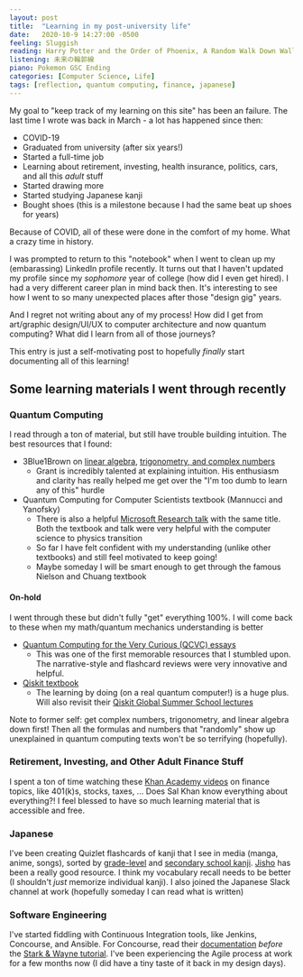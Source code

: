 ```yaml
---
layout: post
title:  "Learning in my post-university life"
date:   2020-10-9 14:27:00 -0500
feeling: Sluggish
reading: Harry Potter and the Order of Phoenix, A Random Walk Down Wall Street
listening: 未来の輪郭線
piano: Pokemon GSC Ending
categories: [Computer Science, Life]
tags: [reflection, quantum computing, finance, japanese]
---
```


My goal to "keep track of my learning on this site" has been an failure. The last time I wrote was back in March - a lot has happened since then:
* COVID-19
* Graduated from university (after six years!)
* Started a full-time job
* Learning about retirement, investing, health insurance, politics, cars, and all this *adult* stuff
* Started drawing more
* Started studying Japanese kanji
* Bought shoes (this is a milestone because I had the same beat up shoes for years)

Because of COVID, all of these were done in the comfort of my home. What a crazy time in history.

I was prompted to return to this "notebook" when I went to clean up my (embarassing) LinkedIn profile recently. It turns out that I haven't updated my profile since my *sophomore* year of college (how did I even get hired). I had a very different career plan in mind back then. It's interesting to see how I went to so many unexpected places after those "design gig" years.

And I regret not writing about any of my process! How did I get from art/graphic design/UI/UX to computer architecture and now quantum computing? What did I learn from all of those journeys?

This entry is just a self-motivating post to hopefully *finally* start documenting all of this learning!

## Some learning materials I went through recently

### Quantum Computing
I read through a ton of material, but still have trouble building intuition. The best resources that I found:
* 3Blue1Brown on [linear algebra](https://www.youtube.com/playlist?list=PLZHQObOWTQDPD3MizzM2xVFitgF8hE_ab&app=desktop), [trigonometry, and complex numbers](https://www.youtube.com/playlist?list=PLZHQObOWTQDP5CVelJJ1bNDouqrAhVPev)
    * Grant is incredibly talented at explaining intuition. His enthusiasm and clarity has really helped me get over the "I'm too dumb to learn any of this" hurdle
* Quantum Computing for Computer Scientists textbook (Mannucci and Yanofsky)
    * There is also a helpful [Microsoft Research talk](https://www.youtube.com/watch?v=F_Riqjdh2oM&ab_channel=MicrosoftResearch) with the same title. Both the textbook and talk were very helpful with the computer science to physics transition
    * So far I have felt confident with my understanding (unlike other textbooks) and still feel motivated to keep going!
    * Maybe someday I will be smart enough to get through the famous Nielson and Chuang textbook

#### On-hold
I went through these but didn't fully "get" everything 100%. I will come back to these when my math/quantum mechanics understanding is better
* [Quantum Computing for the Very Curious (QCVC) essays](https://quantum.country/qcvc)
    * This was one of the first memorable resources that I stumbled upon. The narrative-style and flashcard reviews were very innovative and helpful.
* [Qiskit textbook](https://qiskit.org/textbook/preface.html)
    * The learning by doing (on a real quantum computer!) is a huge plus. Will also revisit their [Qiskit Global Summer School lectures](https://qiskit.org/learn/intro-qc-qh/)

Note to former self: get complex numbers, trigonometry, and linear algebra down first! Then all the formulas and numbers that "randomly" show up unexplained in quantum computing texts won't be so terrifying (hopefully). 

### Retirement, Investing, and Other Adult Finance Stuff
I spent a ton of time watching these [Khan Academy videos](https://www.khanacademy.org/college-careers-more/personal-finance) on finance topics, like 401(k)s, stocks, taxes, ... Does Sal Khan know everything about everything?! I feel blessed to have so much learning material that is accessible and free.

### Japanese
I've been creating Quizlet flashcards of kanji that I see in media (manga, anime, songs), sorted by [grade-level](https://en.wikipedia.org/wiki/Ky%C5%8Diku_kanji) and [secondary school kanji](https://www.kanshudo.com/collections/secondary_kanji). [Jisho](https://jisho.org/) has been a really good resource. I think my vocabulary recall needs to be better (I shouldn't *just* memorize individual kanji). I also joined the Japanese Slack channel at work (hopefully someday I can read what is written)

### Software Engineering
I've started fiddling with Continuous Integration tools, like Jenkins, Concourse, and Ansible. For Concourse, read their [documentation](https://concourse-ci.org/docs.html) *before* the [Stark & Wayne tutorial](https://concoursetutorial.com/). I've been experiencing the Agile process at work for a few months now (I did have a tiny taste of it back in my design days). 
